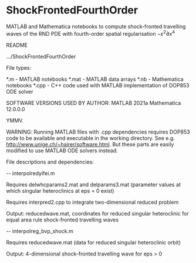 # ShockFrontedFourthOrder
MATLAB and Mathematica notebooks to compute shock-fronted travelling waves of the RND PDE with fourth-order spatial regularisation $-\varepsilon^2 \partial x^4$



README

…/ShockFrontedFourthOrder




File types:

*.m  -  MATLAB notebooks
*.mat - MATLAB data arrays
*.nb - Mathematica notebooks
*.cpp - C++ code used with MATLAB implementation of DOP853 ODE solver


SOFTWARE VERSIONS USED BY AUTHOR:
MATLAB 2021a 
Mathematica 12.0.0.0

YMMV.



WARNING: Running MATLAB files with .cpp dependencies requires DOP853 code to be available and executable in the working directory.
See e.g. http://www.unige.ch/~hairer/software.html. But these parts are easily modified to use MATLAB ODE solvers instead.



  
File descriptions and dependencies:

-- interpolredyifei.m 

Requires delwhcparams2.mat and delparams3.mat (parameter values at which singular heteroclinics at eps = 0 exist)

Requires interpred2.cpp to integrate two-dimensional reduced problem

Output: reducedwave.mat, coordinates for reduced singular heteroclinic for equal area rule shock-fronted travelling waves


-- interpolreg_bvp_shock.m

Requires reducedwave.mat (data for reduced singular heteroclinic orbit)

Output: 4-dimensional shock-fronted travelling wave for eps > 0





